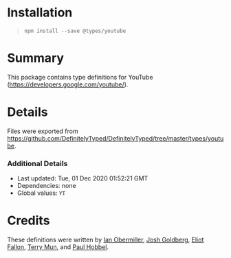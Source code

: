 # Installation
> `npm install --save @types/youtube`

# Summary
This package contains type definitions for YouTube (https://developers.google.com/youtube/).

# Details
Files were exported from https://github.com/DefinitelyTyped/DefinitelyTyped/tree/master/types/youtube.

### Additional Details
 * Last updated: Tue, 01 Dec 2020 01:52:21 GMT
 * Dependencies: none
 * Global values: `YT`

# Credits
These definitions were written by [Ian Obermiller](http://ianobermiller.com), [Josh Goldberg](https://github.com/JoshuaKGoldberg), [Eliot Fallon](https://github.com/eliotfallon213), [Terry Mun](https://github.com/terrymun), and [Paul Hobbel](https://github.com/paulhobbel).
